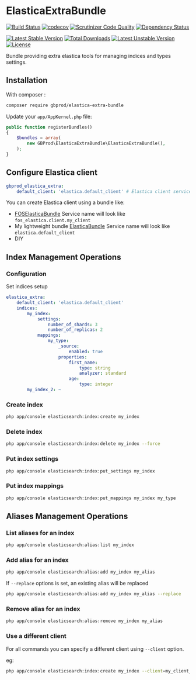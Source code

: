 # ElasticaExtraBundle

[![Build Status](https://travis-ci.org/gbprod/elastica-extra-bundle.svg?branch=master)](https://travis-ci.org/gbprod/elastica-extra-bundle)
[![codecov](https://codecov.io/gh/gbprod/elastica-extra-bundle/branch/master/graph/badge.svg)](https://codecov.io/gh/gbprod/elastica-extra-bundle)
[![Scrutinizer Code Quality](https://scrutinizer-ci.com/g/gbprod/elastica-extra-bundle/badges/quality-score.png?b=master)](https://scrutinizer-ci.com/g/gbprod/elastica-extra-bundle/?branch=master)
[![Dependency Status](https://www.versioneye.com/user/projects/574a9ca2ce8d0e004505fa46/badge.svg)](https://www.versioneye.com/user/projects/574a9ca2ce8d0e004505fa46)

[![Latest Stable Version](https://poser.pugx.org/gbprod/elastica-extra-bundle/v/stable)](https://packagist.org/packages/gbprod/elastica-extra-bundle)
[![Total Downloads](https://poser.pugx.org/gbprod/elastica-extra-bundle/downloads)](https://packagist.org/packages/gbprod/elastica-extra-bundle)
[![Latest Unstable Version](https://poser.pugx.org/gbprod/elastica-extra-bundle/v/unstable)](https://packagist.org/packages/gbprod/elastica-extra-bundle)
[![License](https://poser.pugx.org/gbprod/elastica-extra-bundle/license)](https://packagist.org/packages/gbprod/elastica-extra-bundle)

Bundle providing extra elastica tools for managing indices and types settings.

## Installation

With composer :

```bash
composer require gbprod/elastica-extra-bundle
```

Update your `app/AppKernel.php` file:

```php
public function registerBundles()
{
    $bundles = array(
        new GBProd\ElasticaExtraBundle\ElasticaExtraBundle(),
    );
}
```

## Configure Elastica client

```yml
gbprod_elastica_extra:
    default_client: 'elastica.default_client' # Elastica client service's name
```

You can create Elastica client using a bundle like:
  * [FOSElasticaBundle](https://github.com/FriendsOfSymfony/FOSElasticaBundle)
    Service name will look like `fos_elastica.client.my_client`
  * My lightweight bundle [ElasticaBundle](https://github.com/gbprod/elastica-bundle)
    Service name will look like `elastica.default_client`
  * DIY


## Index Management Operations

### Configuration

Set indices setup

```yaml
elastica_extra:
    default_client: 'elastica.default_client'
    indices:
        my_index:
            settings:
                number_of_shards: 3
                number_of_replicas: 2
            mappings:
                my_type:
                    _source:
                        enabled: true
                    properties:
                        first_name:
                            type: string
                            analyzer: standard
                        age:
                            type: integer
        my_index_2: ~
```

### Create index

```bash
php app/console elasticsearch:index:create my_index
```

### Delete index

```bash
php app/console elasticsearch:index:delete my_index --force
```

### Put index settings

```bash
php app/console elasticsearch:index:put_settings my_index
```

### Put index mappings

```bash
php app/console elasticsearch:index:put_mappings my_index my_type
```

## Aliases Management Operations

### List aliases for an index

```bash
php app/console elasticsearch:alias:list my_index
```

### Add alias for an index

```bash
php app/console elasticsearch:alias:add my_index my_alias
```

If `--replace` options is set, an existing alias will be replaced

```bash
php app/console elasticsearch:alias:add my_index my_alias --replace
```

### Remove alias for an index

```bash
php app/console elasticsearch:alias:remove my_index my_alias
```

### Use a different client

For all commands you can specify a different client using `--client` option.

eg:

```bash
php app/console elasticsearch:index:create my_index --client=my_client_service
```